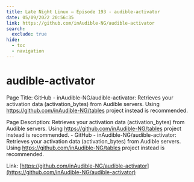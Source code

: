 ```yaml
---
title: Late Night Linux – Episode 193 - audible-activator
date: 05/09/2022 20:56:35
link: https://github.com/inAudible-NG/audible-activator
search:
  exclude: true
hide:
  - toc
  - navigation
---
```


# audible-activator

Page Title: GitHub - inAudible-NG/audible-activator: Retrieves your activation data (activation_bytes) from Audible servers. Using https://github.com/inAudible-NG/tables project instead is recommended.

Page Description: Retrieves your activation data (activation_bytes) from Audible servers. Using https://github.com/inAudible-NG/tables project instead is recommended. - GitHub - inAudible-NG/audible-activator: Retrieves your activation data (activation_bytes) from Audible servers. Using https://github.com/inAudible-NG/tables project instead is recommended. 

Link: [https://github.com/inAudible-NG/audible-activator](https://github.com/inAudible-NG/audible-activator)